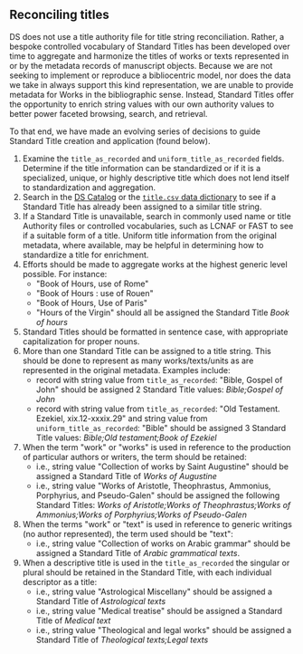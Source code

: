 ## Reconciling titles

DS does not use a title authority file for title string reconciliation. Rather, a bespoke controlled vocabulary of Standard Titles has been developed over time to aggregate and harmonize the titles of works or texts represented in or by the metadata records of manuscript objects. Because we are not seeking to implement or reproduce a bibliocentric model, nor does the data we take in always support this kind representation, we are unable to provide metadata for Works in the bibliographic sense. Instead, Standard Titles offer the opportunity to enrich string values with our own authority values to better power faceted browsing, search, and retrieval.

To that end, we have made an evolving series of decisions to guide Standard Title creation and application (found below).

1. Examine the `title_as_recorded` and `uniform_title_as_recorded` fields. Determine if the title information can be standardized or if it is a specialized, unique, or highly descriptive title which does not lend itself to standardization and aggregation.
2. Search in the [DS Catalog](https://catalog.digital-scriptorium.org/) or the [`title.csv` data dictionary](https://github.com/DigitalScriptorium/ds-data/blob/main/terms/reconciled/titles.csv) to see if a Standard Title has already been assigned to a similar title string.
3. If a Standard Title is unavailable, search in commonly used name or title Authority files or controlled vocabularies, such as LCNAF or FAST to see if a suitable form of a title. Uniform title information from the original metadata, where available, may be helpful in determining how to standardize a title for enrichment.
4. Efforts should be made to aggregate works at the highest generic level possible. For instance:
    - "Book of Hours, use of Rome"
    - "Book of Hours : use of Rouen"
    - "Book of Hours, Use of Paris"
    - "Hours of the Virgin"
should all be assigned the Standard Title _Book of hours_
5. Standard Titles should be formatted in sentence case, with appropriate capitalization for proper nouns.
6. More than one Standard Title can be assigned to a title string. This should be done to represent as many works/texts/units as are represented in the original metadata. Examples include:
    - record with string value from `title_as_recorded`: "Bible, Gospel of John" should be assigned 2 Standard Title values: _Bible;Gospel of John_
    - record with string value from `title_as_recorded`: "Old Testament. Ezekiel, xix.12-xxxix.29" and string value from `uniform_title_as_recorded`: "Bible" should be assigned 3 Standard Title values: _Bible;Old testament;Book of Ezekiel_
7. When the term "work" or "works" is used in reference to the production of particular authors or writers, the term should be retained:
    - i.e., string value "Collection of works by Saint Augustine" should be assigned a Standard Title of _Works of Augustine_
    - i.e., string value "Works of Aristotle, Theophrastus, Ammonius, Porphyrius, and Pseudo-Galen" should be assigned the following Standard Titles: _Works of Aristotle;Works of Theophrastus;Works of Ammonius;Works of Porphyrius;Works of Pseudo-Galen_
8. When the terms "work" or "text" is used in reference to generic writings (no author represented), the term used should be "text":
    - i.e., string value "Collection of works on Arabic grammar" should be assigned a Standard Title of _Arabic grammatical texts_.
9. When a descriptive title is used in the `title_as_recorded` the singular or plural should be retained in the Standard Title, with each individual descriptor as a title:
    - i.e., string value "Astrological Miscellany" should be assigned a Standard Title of _Astrological texts_
    - i.e., string value "Medical treatise" should be assigned a Standard Title of _Medical text_
    - i.e., string value "Theological and legal works" should be assigned a Standard Title of _Theological texts;Legal texts_


